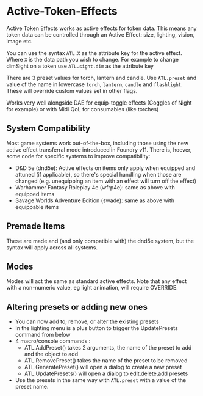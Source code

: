 # Active-Token-Effects

Active Token Effects works as active effects for token data. This means any token data can be controlled through an Active Effect: size, lighting, vision, image etc.

You can use the syntax `ATL.X` as the attribute key for the active effect. Where `X` is the data path you wish to change.
For example to change dimSight on a token use `ATL.sight.dim` as the attribute key

There are 3 preset values for torch, lantern and candle. Use `ATL.preset` and value of the name in lowercase `torch`, `lantern`, `candle` and `flashlight`. These will override custom values set in other flags.

Works very well alongside DAE for equip-toggle effects (Goggles of Night for example) or with Midi QoL for consumables (like torches)

## System Compatibility

Most game systems work out-of-the-box, including those using the new active effect transferral mode introduced in Foundry v11. There is, hoever, some code for specific systems to improve compatibility:

- D&D 5e (dnd5e): Active effects on items only apply when equipped and attuned (if applicable), so there's special handling when those are changed (e.g. unequipping an item with an effect will turn off the effect)
- Warhammer Fantasy Roleplay 4e (wfrp4e): same as above with equipped items
- Savage Worlds Adventure Edition (swade): same as above with equippable items

## Premade Items

 These are made and (and only compatible with) the dnd5e system, but the syntax will apply across all systems.

## Modes

Modes will act the same as standard active effects. Note that any effect with a non-numeric value, eg light animation, will require OVERRIDE.

## Altering presets or adding new ones

- You can now add to; remove, or alter the existing presets
- In the lighting menu is a plus button to trigger the UpdatePresets command from below
- 4 macro/console commands :
  - ATL.AddPreset() takes 2 arguments, the name of the preset to add and the object to add
  - ATL.RemovePreset() takes the name of the preset to be removed
  - ATL.GeneratePreset() will open a dialog to create a new preset
  - ATL.UpdatePresets() will open a dialog to edit,delete,add presets
- Use the presets in the same way with `ATL.preset` with a value of the preset name.

